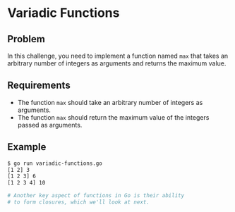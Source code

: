 # Variadic Functions

## Problem

In this challenge, you need to implement a function named `max` that takes an arbitrary number of integers as arguments and returns the maximum value. 

## Requirements

- The function `max` should take an arbitrary number of integers as arguments.
- The function `max` should return the maximum value of the integers passed as arguments.

## Example

```sh
$ go run variadic-functions.go 
[1 2] 3
[1 2 3] 6
[1 2 3 4] 10

# Another key aspect of functions in Go is their ability
# to form closures, which we'll look at next.

```